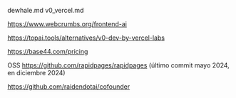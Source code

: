 dewhale.md
v0_vercel.md

<https://www.webcrumbs.org/frontend-ai>

<https://topai.tools/alternatives/v0-dev-by-vercel-labs>

<https://base44.com/pricing>

OSS
<https://github.com/rapidpages/rapidpages> (último commit mayo 2024, en diciembre 2024)

<https://github.com/raidendotai/cofounder>
